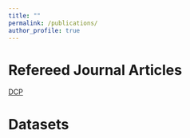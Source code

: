 ```yaml
---
title: ""
permalink: /publications/
author_profile: true
---
```

Refereed Journal Articles
======

[DCP](arxiv.org/pdf/2410.11509)

Datasets
======
